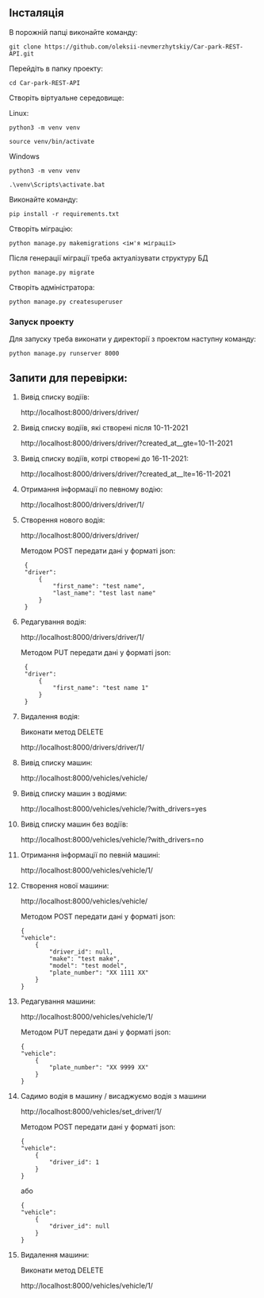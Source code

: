 

## Інсталяція



В порожній папці виконайте команду:

`git clone https://github.com/oleksii-nevmerzhytskiy/Car-park-REST-API.git`

Перейдіть в папку проекту:

`cd Car-park-REST-API`


Створіть віртуальне середовище:

Linux:

`python3 -m venv venv`

`source venv/bin/activate`

Windows

`python3 -m venv venv`

`.\venv\Scripts\activate.bat`



Виконайте команду:

`pip install -r requirements.txt `


Створіть міграцію:

`python manage.py makemigrations <ім'я міграції>`

Після генерації міграції треба актуалізувати структуру БД

`python manage.py migrate`

Створіть адміністратора:

`python manage.py createsuperuser`
### Запуск проекту
Для запуску треба виконати у директорії з проектом наступну команду:


`python manage.py runserver 8000`



## Запити для перевірки:

1. Вивід списку водіїв:

    http://localhost:8000/drivers/driver/


2. Вивід списку водіїв, які створені після 10-11-2021

    http://localhost:8000/drivers/driver/?created_at__gte=10-11-2021


3. Вивід списку водіїв, котрі створені до 16-11-2021:

    http://localhost:8000/drivers/driver/?created_at__lte=16-11-2021


5. Отримання інформації по певному водію:

    http://localhost:8000/drivers/driver/1/


6. Створення нового водія:

    http://localhost:8000/drivers/driver/


    Методом POST передати дані у форматі json:

        {
        "driver": 
            {
                "first_name": "test name",
                "last_name": "test last name"
            }
        }

7. Редагування водія:

    http://localhost:8000/drivers/driver/1/

    Методом PUT передати дані у форматі json:

        {
        "driver": 
            {
                "first_name": "test name 1"
            }
        }
8. Видалення водія:

    Виконати метод DELETE

    http://localhost:8000/drivers/driver/1/


9. Вивід списку машин:

    http://localhost:8000/vehicles/vehicle/


10. Вивід списку машин з водіями:

      http://localhost:8000/vehicles/vehicle/?with_drivers=yes


11. Вивід списку машин без водіїв:

    http://localhost:8000/vehicles/vehicle/?with_drivers=no


12. Отримання інформації по певній машині:

    http://localhost:8000/vehicles/vehicle/1/


13. Створення нової машини:

    http://localhost:8000/vehicles/vehicle/

    Методом POST передати дані у форматі json:
    

        {
        "vehicle": 
            {
                "driver_id": null,
                "make": "test make",
                "model": "test model",
                "plate_number": "XX 1111 XX"
            }
        }
14. Редагування машини:

    http://localhost:8000/vehicles/vehicle/1/

    Методом PUT передати дані у форматі json:


        {
        "vehicle": 
            {
                "plate_number": "XX 9999 XX"
            }
        }

15. Садимо водія в машину / висаджуємо водія з машини

    http://localhost:8000/vehicles/set_driver/1/

    Методом POST передати дані у форматі json:


        {
        "vehicle": 
            {
                "driver_id": 1
            }
        }
    або

        {
        "vehicle": 
            {
                "driver_id": null
            }
        }
16. Видалення машини:

    Виконати метод DELETE

    http://localhost:8000/vehicles/vehicle/1/


